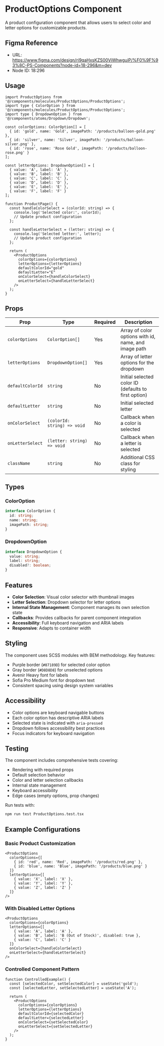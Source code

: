 # ProductOptions Component

A product configuration component that allows users to select color and letter options for customizable products.

## Figma Reference
- URL: https://www.figma.com/design/ri9qaHxsKZS00ViWhwguiP/%F0%9F%93%8C-PS-Components?node-id=18-296&m=dev
- Node ID: 18:296

## Usage

```tsx
import ProductOptions from '@/components/molecules/ProductOptions/ProductOptions';
import type { ColorOption } from '@/components/molecules/ProductOptions/ProductOptions';
import type { DropdownOption } from '@/components/atoms/Dropdown/Dropdown';

const colorOptions: ColorOption[] = [
  { id: 'gold', name: 'Gold', imagePath: '/products/balloon-gold.png' },
  { id: 'silver', name: 'Silver', imagePath: '/products/balloon-silver.png' },
  { id: 'rose', name: 'Rose Gold', imagePath: '/products/balloon-rose.png' }
];

const letterOptions: DropdownOption[] = [
  { value: 'A', label: 'A' },
  { value: 'B', label: 'B' },
  { value: 'C', label: 'C' },
  { value: 'D', label: 'D' },
  { value: 'E', label: 'E' },
  { value: 'F', label: 'F' }
];

function ProductPage() {
  const handleColorSelect = (colorId: string) => {
    console.log('Selected color:', colorId);
    // Update product configuration
  };

  const handleLetterSelect = (letter: string) => {
    console.log('Selected letter:', letter);
    // Update product configuration
  };

  return (
    <ProductOptions
      colorOptions={colorOptions}
      letterOptions={letterOptions}
      defaultColorId="gold"
      defaultLetter="E"
      onColorSelect={handleColorSelect}
      onLetterSelect={handleLetterSelect}
    />
  );
}
```

## Props

| Prop | Type | Required | Description |
|------|------|----------|-------------|
| `colorOptions` | `ColorOption[]` | Yes | Array of color options with id, name, and image path |
| `letterOptions` | `DropdownOption[]` | Yes | Array of letter options for the dropdown |
| `defaultColorId` | `string` | No | Initial selected color ID (defaults to first option) |
| `defaultLetter` | `string` | No | Initial selected letter |
| `onColorSelect` | `(colorId: string) => void` | No | Callback when a color is selected |
| `onLetterSelect` | `(letter: string) => void` | No | Callback when a letter is selected |
| `className` | `string` | No | Additional CSS class for styling |

## Types

### ColorOption
```typescript
interface ColorOption {
  id: string;
  name: string;
  imagePath: string;
}
```

### DropdownOption
```typescript
interface DropdownOption {
  value: string;
  label: string;
  disabled?: boolean;
}
```

## Features

- **Color Selection**: Visual color selector with thumbnail images
- **Letter Selection**: Dropdown selector for letter options
- **Internal State Management**: Component manages its own selection state
- **Callbacks**: Provides callbacks for parent component integration
- **Accessibility**: Full keyboard navigation and ARIA labels
- **Responsive**: Adapts to container width

## Styling

The component uses SCSS modules with BEM methodology. Key features:
- Purple border (`#87189D`) for selected color option
- Gray border (`#D8D8D8`) for unselected options
- Avenir Heavy font for labels
- Sofia Pro Medium font for dropdown text
- Consistent spacing using design system variables

## Accessibility

- Color options are keyboard navigable buttons
- Each color option has descriptive ARIA labels
- Selected state is indicated with `aria-pressed`
- Dropdown follows accessibility best practices
- Focus indicators for keyboard navigation

## Testing

The component includes comprehensive tests covering:
- Rendering with required props
- Default selection behavior
- Color and letter selection callbacks
- Internal state management
- Keyboard accessibility
- Edge cases (empty options, prop changes)

Run tests with:
```bash
npm run test ProductOptions.test.tsx
```

## Example Configurations

### Basic Product Customization
```tsx
<ProductOptions
  colorOptions={[
    { id: 'red', name: 'Red', imagePath: '/products/red.png' },
    { id: 'blue', name: 'Blue', imagePath: '/products/blue.png' }
  ]}
  letterOptions={[
    { value: 'X', label: 'X' },
    { value: 'Y', label: 'Y' },
    { value: 'Z', label: 'Z' }
  ]}
/>
```

### With Disabled Letter Options
```tsx
<ProductOptions
  colorOptions={colorOptions}
  letterOptions={[
    { value: 'A', label: 'A' },
    { value: 'B', label: 'B (Out of Stock)', disabled: true },
    { value: 'C', label: 'C' }
  ]}
  onColorSelect={handleColorSelect}
  onLetterSelect={handleLetterSelect}
/>
```

### Controlled Component Pattern
```tsx
function ControlledExample() {
  const [selectedColor, setSelectedColor] = useState('gold');
  const [selectedLetter, setSelectedLetter] = useState('A');

  return (
    <ProductOptions
      colorOptions={colorOptions}
      letterOptions={letterOptions}
      defaultColorId={selectedColor}
      defaultLetter={selectedLetter}
      onColorSelect={setSelectedColor}
      onLetterSelect={setSelectedLetter}
    />
  );
}
```